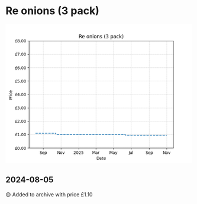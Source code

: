 # Re onions (3 pack)
![](charts/product-65453011.png)
## 2024-08-05
🟡 Added to archive with price £1.10